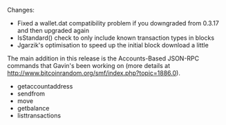 Changes:
* Fixed a wallet.dat compatibility problem if you downgraded from 0.3.17 and then upgraded again
* IsStandard() check to only include known transaction types in blocks
* Jgarzik's optimisation to speed up the initial block download a little

The main addition in this release is the Accounts-Based JSON-RPC commands that Gavin's been working on (more details at http://www.bitcoinrandom.org/smf/index.php?topic=1886.0).  
* getaccountaddress
* sendfrom
* move
* getbalance
* listtransactions

